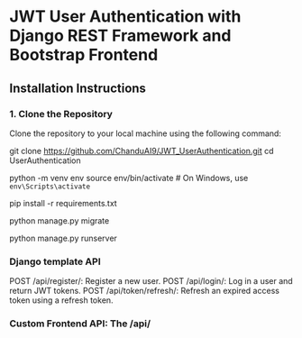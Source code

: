 # JWT User Authentication with Django REST Framework and Bootstrap Frontend

## Installation Instructions

### 1. Clone the Repository

Clone the repository to your local machine using the following command:


git clone https://github.com/ChanduAI9/JWT_UserAuthentication.git
cd UserAuthentication

python -m venv env
source env/bin/activate   # On Windows, use `env\Scripts\activate`


pip install -r requirements.txt

python manage.py migrate

python manage.py runserver

### Django template API

POST /api/register/: Register a new user.
POST /api/login/: Log in a user and return JWT tokens.
POST /api/token/refresh/: Refresh an expired access token using a refresh token.

### Custom Frontend API: The /api/
